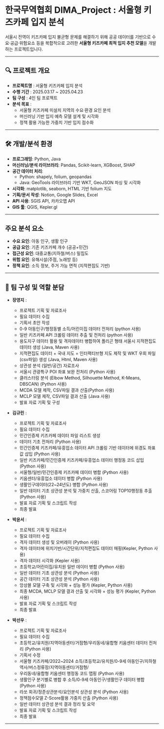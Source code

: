 # 한국무역협회 DIMA_Project : 서울형 키즈카페 입지 분석 
서울시 전역이 키즈카페 입지 불균형 문제를 해결하기 위해
공공 데이터를 기반으로 수요·공급·위험요소 등을 복합적으로 고려한
**서울형 키즈카페 최적 입지 추천 모델**을 개발하는 프로젝트입니다.

-----

## 🔍 프로젝트 개요
- **프로젝트명** : 서울형 키즈카페 입지 분석
- **수행 기간** : 2025.03.17 ~ 2025.04.23
- **팀 구성** : 4인 팀 프로젝트
- **분석 목표** :
  - 서울형 키즈카페 미설치 지역의 수요·환경 요인 분석
  - 머신러닝 기반 입지 예측 모델 설계 및 시각화
  - 정책 활용 가능한 가중치 기반 입지 점수화

-----

## 🛠️ 개발/분석 환경
- **프로그래밍**: Python, Java
- **머신러닝/분석 라이브러리**: Pandas, Scikit-learn, XGBoost, SHAP
- **공간 데이터 처리**:
  - Python: shapely, folium, geopandas
  - Java: GeoTools 라이브러리 기반 WKT, GeoJSON 파싱 및 시각화
- **시각화**: matplotlib, seaborn, HTML 기반 folium 지도
- **기획/문서 작성**: Notion, Google Slides, Excel
- **API 사용**: SGIS API, 카카오맵 API
- **GIS 툴**: QGIS, Kepler.gl

-----

## 주요 분석 요소
- **수요 요인**: 아동 인구, 생활 인구
- **공급 요인**: 기존 키즈카페 개수 (공공+민간)
- **접근성 요인**: 대중교통(지하철/버스) 밀집도
- **위험 요인**: 유해시설(주점, 노래방 등)
- **정책 요인**: 소득 정보, 주거 가능 면적 (지적편집도 기반)

-----

## 👥 팀 구성 및 역할 분담

- **장영지** : 
  - 프로젝트 기획 및 자료조사
  - 필요 데이터 수집
  - 기획서 초안 작성
  - 0-9 아동인구/행정동별 소득/어린이집 데이터 전처리 (python 사용)
  - 일반 키즈카페 API 크롤링 데이터 추출 및 전처리 (python 사용)
  - 용도지구 데이터 활용 및 격자데이터 병합하여 폴리곤 형태 서울시 지적편집도 데이터 생성 (Java, Maven 사용) 
  - 지적편집도 데이터 + 국내 지도 = 인터랙티브형 지도 제작 및 WKT 우회 파일(csv파일) 생성 (Java, Html, Maven 사용)
  - 상관성 분석 (일반/공간) 자료조사
  - 서울시 관광특구 POI 좌표 보완 전처리 (Python 사용)
  - 클러스터링 분석 (Elbow Method, Silhouette Method, K-Means, DBSCAN) (Python 사용)
  - MCDA 모델 제작, CSV파일 결과 산출(Python 사용)
  - MCLP 모델 제작, CSV파일 결과 산출 (Java 사용)
  - 발표 자료 기획 및 구성

- **김규린** :
  - 프로젝트 기획 및 자료조사
  - 필요 데이터 수집
  - 민간인증제 키즈카페 데이터 파일 리스트 생성
  - 데이터 기초 전처리 (Python 사용)
  - 민간인증제 키즈카페/유흥업소 데이터 API 크롤링 기반 데이터에 위경도 좌표 값 삽입 (Python 사용)
  - 일반 키즈카페/민간인증제 키즈카페/유흥업소 데이터 행정동 코드 삽입 (Python 사용)
  - 서울형/일반/민간인증제 키즈카페 데이터 병합 (Python 사용)
  - 키움센터/유흥업소 데이터 병합 (Python 사용)
  - 생활인구데이터(22~24년도) 병합 (Python 사용)
  - 일반 데이터 기초 상관성 분석 및 가중치 산출, 스코어링 TOP10행정동 추출 (Python 사용)
  - 발표 자료 기획 및 스크립트 작성
  - 최종 발표

- **박윤서** :
  - 프로젝트 기획 및 자료조사
  - 필요 데이터 수집
  - 격자 데이터 생성 및 오버레이 (Python 사용)
  - 격자 데이터에 위치기반/시간단위/지적편집도 데이터 매핑(Kepler, Python 사용)
  - 격자 데이터 시각화 (Kepler 사용)
  - 초등학교/어린이집/유치원 일반 데이터 병합 (Python 사용)
  - 일반 데이터 기초 상관성 분석 (Python 사용)
  - 공간 데이터 기초 상관성 분석 (Python 사용)
  - 앙상블 모델 구축 및 시각화 + 성능 평가 (Kepler, Python 사용)
  - 최종 MCDA, MCLP 모델 결과 산출 및 시각화 + 성능 평가 (Kepler, Python 사용)
  - 발표 자료 기획 및 스크립트 작성
  - 최종 발표

- **박선우** :
  - 프로젝트 기획 및 자료조사
  - 필요 데이터 수집
  - 초등학교/유치원/지역아동센터/거점형/우리동네/융합형 키움센터 데이터 전처리 (Python 사용)
  - 기획서 수정
  - 서울형 키즈카페/2022~2024 소득/초등학교/유치원/0-9세 아동인구/지하철 역사/버스정류장/지역아동센터/거점형/
  - 우리동네/융합형 키움센터 행정동 코드 맵핑 (Python 사용)
  - 생활인구 분기별로 병합 후 소득/0-9세 아동인구/생활인구 데이터 병합 (Python 사용)
  - 라쏘 회귀/정준상관분석/요인분석 상관성 분석 (Python 사용)
  - 정책점수모델 Z-Score활용 가중치 산출 (Python 사용)
  - 일반 데이터 상관성 분석 결과 정리 및 요약
  - 발표 자료 기획 및 스크립트 작성
  - 최종 발표

-----


